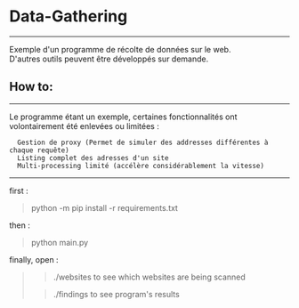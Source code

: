 # Data-Gathering
_______
Exemple d'un programme de récolte de données sur le web.\
D'autres outils peuvent être développés sur demande.


## How to:
_______
Le programme étant un exemple, certaines fonctionnalités ont volontairement été enlevées ou limitées :

      Gestion de proxy (Permet de simuler des addresses différentes à chaque requête)
      Listing complet des adresses d'un site
      Multi-processing limité (accélère considérablement la vitesse)

____
first :
> python -m pip install -r requirements.txt

then :
> python main.py

finally, open :
>>./websites to see which websites are being scanned
> 
>>./findings to see program's results
